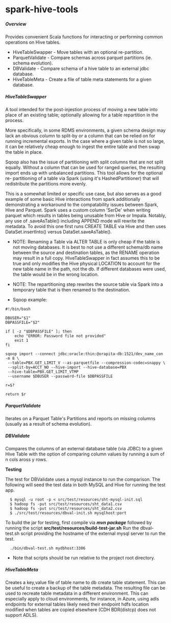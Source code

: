 spark-hive-tools
================


##### Overview

Provides convenient Scala functions for interacting or performing common operations
on Hive tables.

 * HiveTableSwapper - Move tables with an optional re-partition.
 * ParquetValidate  - Compare schemas across parquet partitions (ie. schema evolution).
 * DBValidate       - Compare schema of a hive table to an external jdbc database.
 * HiveTableMeta    - Create a file of table meta statements for a given database.


##### HiveTableSwapper

A tool intended for the post-injestion process of moving a new table into place of
an existing table; optionally allowing for a table repartition in the process.

More specifically, in some RDMS environments, a given schema design may lack an
obvious column to split-by or a column that can be relied on for running incremental
exports.  In the case where a given table is not so large, it can be relatively
cheap enough to ingest the entire table and then swap the table in place.  

Sqoop also has the issue of partitioning with split columns that are not split
equally.  Without a column that can be used for ranged queries, the resulting import
ends up with unbalanced partitions. This tool allows for the optional re-
partitioning of a table via Spark (using it's HashedPartitioner) that will
redistribute the partitions more evenly.

This is a somewhat limited or specific use case, but also serves as a good example
of some basic Hive interactions from spark additionally demonstrating a workaround
to the compatability issues between Spark, Hive and Parquet. Spark uses a custom
column 'SerDe' when writing parquet which results in tables being unusable from
Hive or Impala.  Notably, any use of .saveAsTable() including APPEND mode will
rewrite the metadata. To avoid this one first runs CREATE TABLE via Hive and then
uses DataSet.insertInto() versus DataSet.saveAsTable().

 - NOTE: Renaming a Table via ALTER TABLE is only cheap if the table is not moving
databases. It is best to not use a different schema/db name between the source and
destination tables, as the RENAME operation may result in a full copy.
HiveTableSwapper in fact assumes this to be true and only modifies the Hive physical
LOCATION to account for the new table name in the path, not the db. If different
databases were used, the table would be in the wrong location.

 - NOTE: The repartitioning step rewrites the source table via Spark into a
 temporary table that is then renamed to the destination.

 - Sqoop example:

```
#!/bin/bash

DBUSER="$1"
DBPASSFILE="$2"

if [ -z "$DBPASSFILE" ]; then
    echo "ERROR: Password file not provided"
    exit 1
fi

sqoop import --connect jdbc:oracle:thin:@orapita-db:1521/dev_name_con -m 8 \
 --table=PBX.GET_LIMIT_V --as-parquetfile --compression-codec=snappy \
 --split-by=ACCT_NO --hive-import --hive-database=PBX
 --hive-table=PBX.GET_LIMIT_VTMP
 --username $DBUSER --password-file $DBPASSFILE

r=$?

return $r
```

<!--
 * Repartitioner
-->

##### ParquetValidate

 Iterates on a Parquet Table's Partitions and reports on missing columns (usually
as a result of schema evolution).


##### DBValidate

Compares the columns of an external database table (via JDBC) to a given Hive Table
with the option of comparing column values by running a sum of n cols aross y rows.

**Testing**

The test for DBValidate uses a mysql instance to run the comparison. The
following will seed the test data in both MySQL and Hive for running the test app.

```
  $ mysql -u root -p < src/test/resources/sht-mysql-init.sql
  $ hadoop fs -put src/test/resources/sht_data1.csv
  $ hadoop fs -put src/test/resources/sht_data2.csv
  $ ./src/test/resources/dbval-init.sh mysqlhost:port  
```

To build the jar for testing, first compile via ***mvn package*** followed by
running the script **src/test/resources/build-test-jar.sh** Run the dbval-test.sh
script providing the hostname of the external mysql server to run the test.

```
  ./bin/dbval-test.sh mydbhost:3306
```

  * Note that scripts should be run relative to the project root directory.

##### HiveTableMeta

Creates a key,value file of table name to db create table statement. This can be
useful to create a backup of the table metadata. The resulting file can be used
to recreate table metadata in a different environment. This can especially apply
to cloud environments, for instance, in Azure, using adls endpoints for external
tables likely need their endpoint hdfs location modified when tables are copied
elsewhere (CDH BDR(distcp) does not support ADLS).
